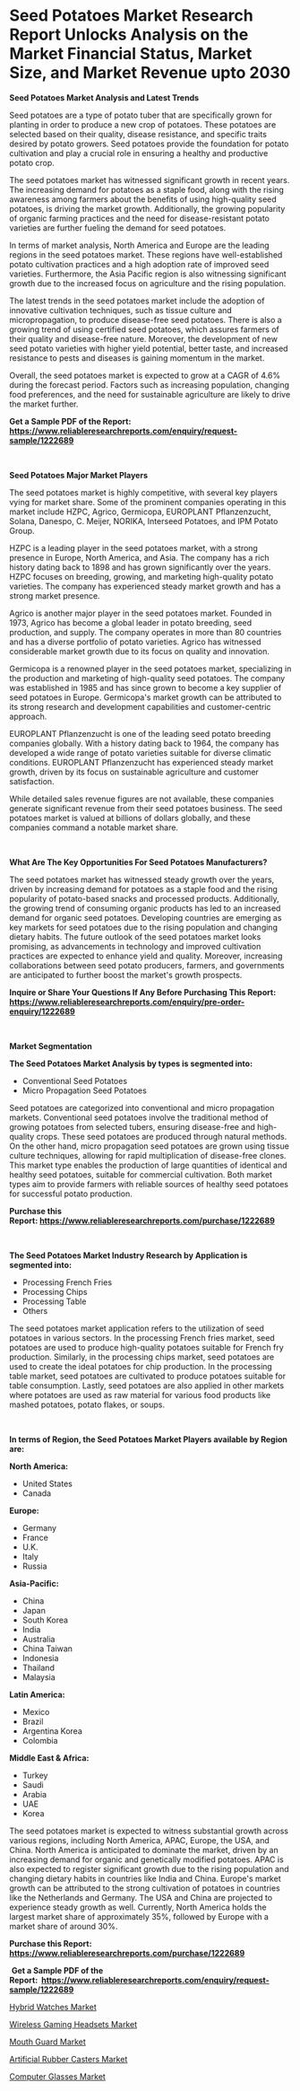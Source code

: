 <p><h1>Seed Potatoes Market Research Report Unlocks Analysis on the Market Financial Status, Market Size, and Market Revenue upto 2030</h1></p><p><strong>Seed Potatoes Market Analysis and Latest Trends</strong></p>
<p><p>Seed potatoes are a type of potato tuber that are specifically grown for planting in order to produce a new crop of potatoes. These potatoes are selected based on their quality, disease resistance, and specific traits desired by potato growers. Seed potatoes provide the foundation for potato cultivation and play a crucial role in ensuring a healthy and productive potato crop.</p><p>The seed potatoes market has witnessed significant growth in recent years. The increasing demand for potatoes as a staple food, along with the rising awareness among farmers about the benefits of using high-quality seed potatoes, is driving the market growth. Additionally, the growing popularity of organic farming practices and the need for disease-resistant potato varieties are further fueling the demand for seed potatoes.</p><p>In terms of market analysis, North America and Europe are the leading regions in the seed potatoes market. These regions have well-established potato cultivation practices and a high adoption rate of improved seed varieties. Furthermore, the Asia Pacific region is also witnessing significant growth due to the increased focus on agriculture and the rising population.</p><p>The latest trends in the seed potatoes market include the adoption of innovative cultivation techniques, such as tissue culture and micropropagation, to produce disease-free seed potatoes. There is also a growing trend of using certified seed potatoes, which assures farmers of their quality and disease-free nature. Moreover, the development of new seed potato varieties with higher yield potential, better taste, and increased resistance to pests and diseases is gaining momentum in the market.</p><p>Overall, the seed potatoes market is expected to grow at a CAGR of 4.6% during the forecast period. Factors such as increasing population, changing food preferences, and the need for sustainable agriculture are likely to drive the market further.</p></p>
<p><strong>Get a Sample PDF of the Report:&nbsp; <a href="https://www.reliableresearchreports.com/enquiry/request-sample/1222689">https://www.reliableresearchreports.com/enquiry/request-sample/1222689</a></strong></p>
<p>&nbsp;</p>
<p><strong>Seed Potatoes Major Market Players</strong></p>
<p><p>The seed potatoes market is highly competitive, with several key players vying for market share. Some of the prominent companies operating in this market include HZPC, Agrico, Germicopa, EUROPLANT Pflanzenzucht, Solana, Danespo, C. Meijer, NORIKA, Interseed Potatoes, and IPM Potato Group.</p><p>HZPC is a leading player in the seed potatoes market, with a strong presence in Europe, North America, and Asia. The company has a rich history dating back to 1898 and has grown significantly over the years. HZPC focuses on breeding, growing, and marketing high-quality potato varieties. The company has experienced steady market growth and has a strong market presence.</p><p>Agrico is another major player in the seed potatoes market. Founded in 1973, Agrico has become a global leader in potato breeding, seed production, and supply. The company operates in more than 80 countries and has a diverse portfolio of potato varieties. Agrico has witnessed considerable market growth due to its focus on quality and innovation.</p><p>Germicopa is a renowned player in the seed potatoes market, specializing in the production and marketing of high-quality seed potatoes. The company was established in 1985 and has since grown to become a key supplier of seed potatoes in Europe. Germicopa's market growth can be attributed to its strong research and development capabilities and customer-centric approach.</p><p>EUROPLANT Pflanzenzucht is one of the leading seed potato breeding companies globally. With a history dating back to 1964, the company has developed a wide range of potato varieties suitable for diverse climatic conditions. EUROPLANT Pflanzenzucht has experienced steady market growth, driven by its focus on sustainable agriculture and customer satisfaction.</p><p>While detailed sales revenue figures are not available, these companies generate significant revenue from their seed potatoes business. The seed potatoes market is valued at billions of dollars globally, and these companies command a notable market share.</p></p>
<p>&nbsp;</p>
<p><strong>What Are The Key Opportunities For Seed Potatoes Manufacturers?</strong></p>
<p><p>The seed potatoes market has witnessed steady growth over the years, driven by increasing demand for potatoes as a staple food and the rising popularity of potato-based snacks and processed products. Additionally, the growing trend of consuming organic products has led to an increased demand for organic seed potatoes. Developing countries are emerging as key markets for seed potatoes due to the rising population and changing dietary habits. The future outlook of the seed potatoes market looks promising, as advancements in technology and improved cultivation practices are expected to enhance yield and quality. Moreover, increasing collaborations between seed potato producers, farmers, and governments are anticipated to further boost the market's growth prospects.</p></p>
<p><strong>Inquire or Share Your Questions If Any Before Purchasing This Report: <a href="https://www.reliableresearchreports.com/enquiry/pre-order-enquiry/1222689">https://www.reliableresearchreports.com/enquiry/pre-order-enquiry/1222689</a></strong></p>
<p>&nbsp;</p>
<p><strong>Market Segmentation</strong></p>
<p><strong>The Seed Potatoes Market Analysis by types is segmented into:</strong></p>
<p><ul><li>Conventional Seed Potatoes</li><li>Micro Propagation Seed Potatoes</li></ul></p>
<p><p>Seed potatoes are categorized into conventional and micro propagation markets. Conventional seed potatoes involve the traditional method of growing potatoes from selected tubers, ensuring disease-free and high-quality crops. These seed potatoes are produced through natural methods. On the other hand, micro propagation seed potatoes are grown using tissue culture techniques, allowing for rapid multiplication of disease-free clones. This market type enables the production of large quantities of identical and healthy seed potatoes, suitable for commercial cultivation. Both market types aim to provide farmers with reliable sources of healthy seed potatoes for successful potato production.</p></p>
<p><strong>Purchase this Report:&nbsp;<a href="https://www.reliableresearchreports.com/purchase/1222689">https://www.reliableresearchreports.com/purchase/1222689</a></strong></p>
<p>&nbsp;</p>
<p><strong>The Seed Potatoes Market Industry Research by Application is segmented into:</strong></p>
<p><ul><li>Processing French Fries</li><li>Processing Chips</li><li>Processing Table</li><li>Others</li></ul></p>
<p><p>The seed potatoes market application refers to the utilization of seed potatoes in various sectors. In the processing French fries market, seed potatoes are used to produce high-quality potatoes suitable for French fry production. Similarly, in the processing chips market, seed potatoes are used to create the ideal potatoes for chip production. In the processing table market, seed potatoes are cultivated to produce potatoes suitable for table consumption. Lastly, seed potatoes are also applied in other markets where potatoes are used as raw material for various food products like mashed potatoes, potato flakes, or soups.</p></p>
<p>&nbsp;</p>
<p><strong>In terms of Region, the Seed Potatoes Market Players available by Region are:</strong></p>
<p>
    <p> <strong> North America: </strong>
        <ul>
            <li>United States</li>
            <li>Canada</li>
        </ul>
        </p> 
    <p> <strong> Europe: </strong>
        <ul>
            <li>Germany</li>
            <li>France</li>
            <li>U.K.</li>
            <li>Italy</li>
            <li>Russia</li>
        </ul>
        </p> 
    <p> <strong> Asia-Pacific: </strong>
        <ul>
            <li>China</li>
            <li>Japan</li>
            <li>South Korea</li>
            <li>India</li>
            <li>Australia</li>
            <li>China Taiwan</li>
            <li>Indonesia</li>
            <li>Thailand</li>
            <li>Malaysia</li>
        </ul>
        </p> 
    <p> <strong> Latin America: </strong>
        <ul>
            <li>Mexico</li>
            <li>Brazil</li>
            <li>Argentina Korea</li>
            <li>Colombia</li>
        </ul>
        </p> 
    <p> <strong> Middle East & Africa: </strong>
        <ul>
            <li>Turkey</li>
            <li>Saudi</li>
            <li>Arabia</li>
            <li>UAE</li>
            <li>Korea</li>
        </ul>
    </p>
    </p>
<p><p>The seed potatoes market is expected to witness substantial growth across various regions, including North America, APAC, Europe, the USA, and China. North America is anticipated to dominate the market, driven by an increasing demand for organic and genetically modified potatoes. APAC is also expected to register significant growth due to the rising population and changing dietary habits in countries like India and China. Europe's market growth can be attributed to the strong cultivation of potatoes in countries like the Netherlands and Germany. The USA and China are projected to experience steady growth as well. Currently, North America holds the largest market share of approximately 35%, followed by Europe with a market share of around 30%.</p></p>
<p><strong>Purchase this Report: <a href="https://www.reliableresearchreports.com/purchase/1222689">https://www.reliableresearchreports.com/purchase/1222689</a></strong></p>
<p>&nbsp;<strong>Get a Sample PDF of the Report:&nbsp;&nbsp;<a href="https://www.reliableresearchreports.com/enquiry/request-sample/1222689">https://www.reliableresearchreports.com/enquiry/request-sample/1222689</a></strong></p>
<p><strong></strong></p>
<p><p><a href="https://medium.com/@enosstark1905/hybrid-watches-market-exploring-market-share-market-trends-and-future-growth-289fc015da64">Hybrid Watches Market</a></p><p><a href="https://medium.com/@guyskiles1918/wireless-gaming-headsets-market-trends-forecast-and-competitive-analysis-to-2030-6df622036f99">Wireless Gaming Headsets Market</a></p><p><a href="https://medium.com/@jewelmohr/mouth-guard-market-size-cagr-trends-2024-2030-ebb27c2771c1">Mouth Guard Market</a></p><p><a href="https://medium.com/@pinkierau1998/artificial-rubber-casters-market-size-reveals-the-best-marketing-channels-in-global-industry-bbdc21b5f538">Artificial Rubber Casters Market</a></p><p><a href="https://medium.com/@bartlakin/computer-glasses-market-size-market-outlook-and-market-forecast-2023-to-2030-3797cc74d814">Computer Glasses Market</a></p></p>